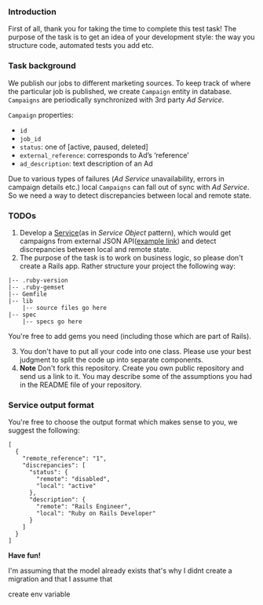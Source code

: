 ### Introduction
First of all, thank you for taking the time to complete this test task!
The purpose of the task is to get an idea of your development style: the way you structure code, automated tests you add etc.

### Task background

We publish our jobs to different marketing sources. To keep track of where the particular job is published, we create
`Campaign` entity in database. `Campaigns` are periodically synchronized with 3rd party _Ad Service_.

`Campaign` properties:

- `id`
- `job_id`
- `status`: one of [active, paused, deleted]
- `external_reference`: corresponds to Ad’s ‘reference’
- `ad_description`: text description of an Ad

Due to various types of failures (_Ad Service_ unavailability, errors in campaign details etc.)
local `Campaigns` can fall out of sync with _Ad Service_.
So we need a way to detect discrepancies between local and remote state.

### TODOs
1. Develop a [Service](https://medium.com/selleo/essential-rubyonrails-patterns-part-1-service-objects-1af9f9573ca1)(as in _Service Object_ pattern),
which would get campaigns from external JSON API([example link](https://mockbin.org/bin/fcb30500-7b98-476f-810d-463a0b8fc3df)) and detect discrepancies between local and remote state.
2. The purpose of the task is to work on business logic, so please don't create a Rails app. Rather structure your project the following way:
```
|-- .ruby-version
|-- .ruby-gemset
|-- Gemfile
|-- lib
    |-- source files go here
|-- spec
    |-- specs go here
```
You're free to add gems you need (including those which are part of Rails).

3. You don't have to put all your code into one class. Please use your best judgment to split the code up into separate components.
4. **Note** Don't fork this repository. Create you own public repository and send us a link to it. You may describe some of the assumptions you had in the README file of your repository.

### Service output format
You're free to choose the output format which makes sense to you, we suggest the following:
```
[
  {
    "remote_reference": "1",
    "discrepancies": [
      "status": {
        "remote": "disabled",
        "local": "active"
      },
      "description": {
        "remote": "Rails Engineer",
        "local": "Ruby on Rails Developer"
      }
    ]
  }
]
```

**Have fun!**


I'm assuming that the model already exists that's why I didnt create a migration and that
I assume that

create env variable
